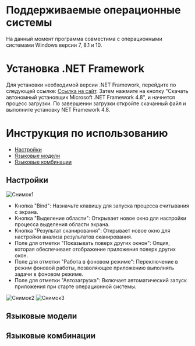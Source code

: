 # Поддерживаемые операционные системы
На данный момент программа совместима с операционными системами Windows версии 7, 8.1 и 10.

# Установка .NET Framework
Для установки необходимой версии .NET Framework, перейдите по следующей ссылке: [Ссылка на сайт](https://support.microsoft.com/ru-ru/topic/microsoft-net-framework-4-8-автономный-установщик-для-windows-9d23f658-3b97-68ab-d013-aa3c3e7495e0). Затем нажмите на кнопку "Скачать автономный установщик Microsoft .NET Framework 4.8", и начнется процесс загрузки. По завершении загрузки откройте скачанный файл и выполните установку NET Framework 4.8.

# Инструкция по использованию
- [Настройки](#настройки)
- [Языковые модели](#языковые-модели)
- [Языковые комбинации](#языковые-комбинации)

## Настройки
![Снимок1](https://github.com/Nerx2008/SceenshotTextRecognizer/assets/102707294/9d3e01fa-32c3-49da-bc96-a5b3f668c52f)

- Кнопка "Bind": Назначьте клавишу для запуска процесса считывания с экрана.
- Кнопка "Выделение области": Открывает новое окно для настройки процесса выделения области экрана.
- Кнопка "Результат сканирования": Открывает новое окно для настройки анализа результатов сканирования.
- Поле для отметки "Показывать поверх других окнон": Опция, которая обеспечивает отображение приложения поверх других окон.
- Поле для отметки "Работа в фоновом режиме": Переключение в режим фоновой работы, позволяющее приложению выполнять задачи в фоновом режиме.
- Поле для отметки "Автозагрузка": Включает автоматический запуск приложения при старте операционной системы.

![Снимок2](https://github.com/Nerx2008/SceenshotTextRecognizer/assets/102707294/10b632ad-56b2-4f70-9d48-32651be3cc34)
![Снимок3](https://github.com/Nerx2008/SceenshotTextRecognizer/assets/102707294/962025ad-3f6b-4891-ac3e-8ea37d33d41c)

## Языковые модели

## Языковые комбинации
